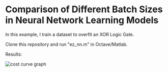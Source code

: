 # Comparison of Different Batch Sizes in Neural Network Learning Models

In this example, I train a dataset to overfit an XOR Logic Gate.

Clone this repository and run "ez_nn.m" in Octave/Matlab.

Results:

![cost curve graph](batch-size-comparison/cost_curve.png)
